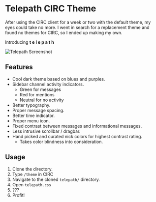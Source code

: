 # Telepath CIRC Theme

After using the CIRC client for a week or two with the default theme, my eyes could take no more.
I went in search for a replacement theme and found no themes for CIRC, so I ended up making my own.

Introducing **t e l e p a t h**

![Telepath Screenshot](https://www.dropbox.com/s/7p8uz5ewbfnc1jo/Screenshot%202015-04-16%2020.40.04.png?dl=1)

## Features

- Cool dark theme based on blues and purples.
- Sidebar channel activity indicators.
  - Green for messages
  - Red for mentions
  - Neutral for no activity
- Better typography.
- Proper message spacing.
- Better time indicator.
- Proper menu icon.
- Fixed contrast between messages and informational messages.
- Less intrusive scrollbar / dragbar.
- Hand picked and curated nick colors for highest contrast rating.
  - Takes color blindness into consideration.

## Usage

1. Clone the directory.
2. Type `/theme` in CIRC
3. Navigate to the cloned `telepath/` directory.
4. Open `telepath.css`
5. ???
6. Profit!
